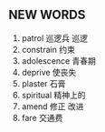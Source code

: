 ## NEW WORDS

1. patrol 巡逻兵 巡逻
2. constrain 约束
3. adolescence 青春期
4. deprive 使丧失
5. plaster 石膏
6. spiritual 精神上的
7. amend 修正 改进
8. fare 交通费
